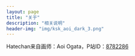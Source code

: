 ```yaml
---
layout: page
title: "关于"
description: "相关说明" 
header-img: "img/ksk_aoi_dark_3.png"
---
```


 Hatechan来自画师：Aoi Ogata，P站ID：[8782286](https://www.pixiv.net/member.php?id=8782286)





